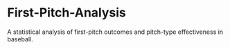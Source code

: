 # First-Pitch-Analysis
A statistical analysis of first-pitch outcomes and pitch-type effectiveness in baseball.
